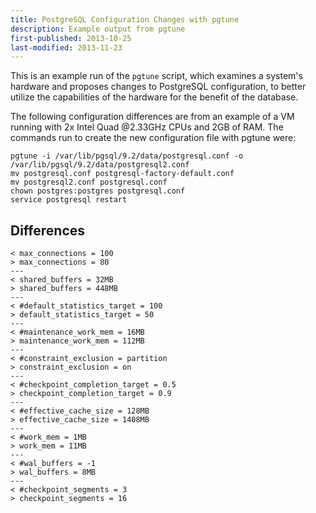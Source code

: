```yaml
---
title: PostgreSQL Configuration Changes with pgtune
description: Example output from pgtune
first-published: 2013-10-25
last-modified: 2013-11-23
---
```


This is an example run of the `pgtune` script, which examines a system's 
hardware and proposes changes to PostgreSQL configuration, to better 
utilize the capabilities of the hardware for the benefit of the database.

The following configuration differences are from an example of a VM 
running with 2x Intel Quad @2.33GHz CPUs and 2GB of RAM. The commands 
run to create the new configuration file with pgtune were:

    pgtune -i /var/lib/pgsql/9.2/data/postgresql.conf -o /var/lib/pgsql/9.2/data/postgresql2.conf
    mv postgresql.conf postgresql-factory-default.conf
    mv postgresql2.conf postgresql.conf
    chown postgres:postgres postgresql.conf
    service postgresql restart

Differences
-----------
    < max_connections = 100
    > max_connections = 80
    ---
    < shared_buffers = 32MB
    > shared_buffers = 448MB
    ---
    < #default_statistics_target = 100	
    > default_statistics_target = 50 
    ---
    < #maintenance_work_mem = 16MB
    > maintenance_work_mem = 112MB 
    ---
    < #constraint_exclusion = partition
    > constraint_exclusion = on 
    ---
    < #checkpoint_completion_target = 0.5
    > checkpoint_completion_target = 0.9 
    ---
    < #effective_cache_size = 128MB
    > effective_cache_size = 1408MB 
    ---
    < #work_mem = 1MB
    > work_mem = 11MB
    ---
    < #wal_buffers = -1
    > wal_buffers = 8MB 
    ---
    < #checkpoint_segments = 3
    > checkpoint_segments = 16 
